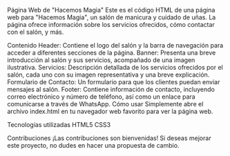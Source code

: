 
Página Web de "Hacemos Magia"
Este es el código HTML de una página web para "Hacemos Magia", un salón de manicura y cuidado de uñas. La página ofrece información sobre los servicios ofrecidos, cómo contactar con el salón, y más.

Contenido
Header: Contiene el logo del salón y la barra de navegación para acceder a diferentes secciones de la página.
Banner: Presenta una breve introducción al salón y sus servicios, acompañado de una imagen ilustrativa.
Servicios: Descripción detallada de los servicios ofrecidos por el salón, cada uno con su imagen representativa y una breve explicación.
Formulario de Contacto: Un formulario para que los clientes puedan enviar mensajes al salón.
Footer: Contiene información de contacto, incluyendo correo electrónico y número de teléfono, así como un enlace para comunicarse a través de WhatsApp.
Cómo usar
Simplemente abre el archivo index.html en tu navegador web favorito para ver la página web.

Tecnologías utilizadas
HTML5
CSS3

Contribuciones
¡Las contribuciones son bienvenidas! Si deseas mejorar este proyecto, no dudes en hacer una propuesta de cambio.